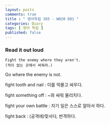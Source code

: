 ```yaml
---
layout: posts
comments: true
title : " 영어독립 365 - W020 D01 "
categories: Diary
tags: [ 영어 독립 ]
published: false
---
```


### Read it out loud

```
Fight the enemy where they aren't.
(적이 없는 곳에서 싸워라.)
```

Go where the enemy is not.

fight tooth and nail
 : 이를 악물고 싸우다.

fight something off
 : ~와 싸워 물리치다.

fight your own battle
 : 자기 일은 스스로 알아서 하다.

fight back
 : (공격에)맞서다, 반격하다.